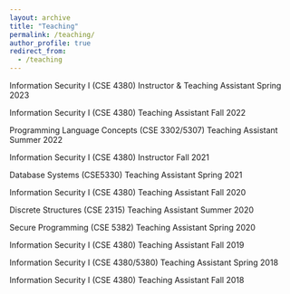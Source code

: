```yaml
---
layout: archive
title: "Teaching"
permalink: /teaching/
author_profile: true
redirect_from:
  - /teaching
---
```


Information Security I (CSE 4380) Instructor & Teaching Assistant                                       Spring 2023   

Information Security I (CSE 4380) Teaching Assistant                                                    Fall 2022

Programming Language Concepts (CSE 3302/5307) Teaching Assistant	                                      Summer 2022

Information Security I (CSE 4380) Instructor                                                            Fall 2021

Database Systems (CSE5330) Teaching Assistant                                                           Spring 2021

Information Security I (CSE 4380) Teaching Assistant                                                    Fall 2020

Discrete Structures (CSE 2315) Teaching Assistant					                                              Summer 2020

Secure Programming (CSE 5382)  Teaching Assistant					                                              Spring 2020

Information Security I (CSE 4380) Teaching Assistant                                                    Fall 2019

Information Security I (CSE 4380/5380) Teaching Assistant                                               Spring 2018

Information Security I (CSE 4380) Teaching Assistant                                                    Fall 2018